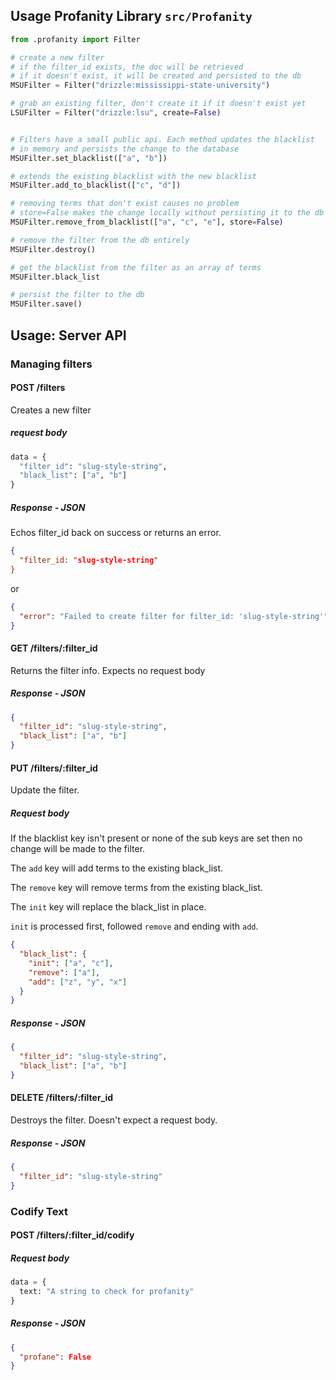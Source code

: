 ## Usage Profanity Library `src/Profanity`

```python
from .profanity import Filter

# create a new filter
# if the filter_id exists, the doc will be retrieved
# if it doesn't exist, it will be created and persisted to the db
MSUFilter = Filter("drizzle:mississippi-state-university")

# grab an existing filter, don't create it if it doesn't exist yet
LSUFilter = Filter("drizzle:lsu", create=False)


# Filters have a small public api. Each method updates the blacklist
# in memory and persists the change to the database
MSUFilter.set_blacklist(["a", "b"])

# extends the existing blacklist with the new blacklist
MSUFilter.add_to_blacklist(["c", "d"])

# removing terms that don't exist causes no problem
# store=False makes the change locally without persisting it to the db
MSUFilter.remove_from_blacklist(["a", "c", "e"], store=False)

# remove the filter from the db entirely
MSUFilter.destroy()

# get the blacklist from the filter as an array of terms
MSUFilter.black_list

# persist the filter to the db
MSUFilter.save()
```


## Usage: Server API

### Managing filters

#### POST /filters

Creates a new filter

##### request body

```python
data = {
  "filter_id": "slug-style-string",
  "black_list": ["a", "b"]
}
```

##### Response - JSON

Echos filter_id back on success or returns an error.

```json
{
  "filter_id: "slug-style-string"
}
```

or

```json
{
  "error": "Failed to create filter for filter_id: 'slug-style-string'"
}
```

#### GET /filters/:filter_id

Returns the filter info. Expects no request body

##### Response - JSON

```json
{
  "filter_id": "slug-style-string",
  "black_list": ["a", "b"]
}
```

#### PUT /filters/:filter_id

Update the filter.

##### Request body

If the blacklist key isn't present or none of the sub keys are set then no change will be made to the filter.

The `add` key will add terms to the existing black_list.

The `remove` key will remove terms from the existing black_list.

The `init` key will replace the black_list in place.

`init` is processed first, followed `remove` and ending with `add`.

```json
{
  "black_list": {
    "init": ["a", "c"],
    "remove": ["a"],
    "add": ["z", "y", "x"]
  }
}
```

##### Response - JSON

```json
{
  "filter_id": "slug-style-string",
  "black_list": ["a", "b"]
}
```

#### DELETE /filters/:filter_id

Destroys the filter. Doesn't expect a request body.

##### Response - JSON

```json
{
  "filter_id": "slug-style-string"
}
```

### Codify Text

#### POST /filters/:filter_id/codify

##### Request body

```python
data = {
  text: "A string to check for profanity"
}
```

##### Response - JSON

```json
{
  "profane": False
}
```